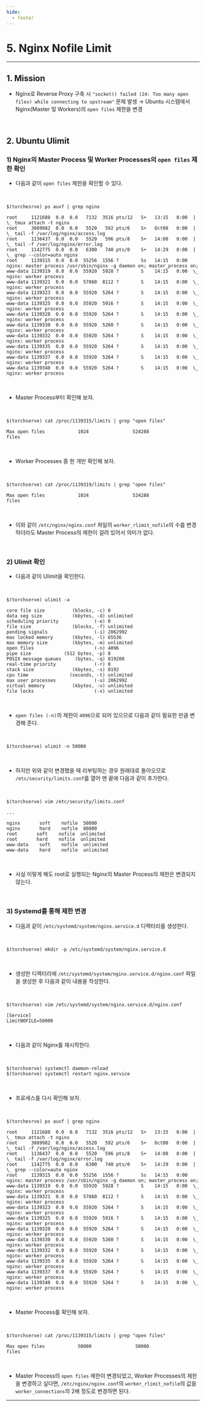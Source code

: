 ```yaml
---
hide:
  - footer
---
```


# 5. Nginx Nofile Limit

---

## 1. Mission

- Nginx로 Reverse Proxy 구축 시 `"socket() failed (24: Too many open files) while connecting to upstream"` 문제 발생 → Ubuntu 시스템에서 Nginx(Master 및 Workers)의 `open files` 제한을 변경

<br/>

## 2. Ubuntu Ulimit

### 1) Nginx의 Master Process 및 Worker Processes의 `open files` 제한 확인

- 다음과 같이 `open files` 제한을 확인할 수 있다.

<br/>

```shell
$(torchesrve) ps auxf | grep nginx
```

```
root     1121688  0.0  0.0   7132  3516 pts/12   S+   13:15   0:00  |       \_ tmux attach -t nginx
root     3089982  0.0  0.0   5520   592 pts/6    S+   Oct08   0:00  |   \_ tail -f /var/log/nginx/access.log
root     1136437  0.0  0.0   5520   596 pts/8    S+   14:08   0:00  |   \_ tail -f /var/log/nginx/error.log
root     1142775  0.0  0.0   6300   740 pts/0    S+   14:29   0:00  |   \_ grep --color=auto nginx
root     1139315  0.0  0.0  55256  1556 ?        Ss   14:15   0:00 nginx: master process /usr/sbin/nginx -g daemon on; master_process on;
www-data 1139319  0.0  0.0  55920  5928 ?        S    14:15   0:00  \_ nginx: worker process
www-data 1139321  0.0  0.0  57860  8112 ?        S    14:15   0:00  \_ nginx: worker process
www-data 1139323  0.0  0.0  55920  5264 ?        S    14:15   0:00  \_ nginx: worker process
www-data 1139325  0.0  0.0  55920  5916 ?        S    14:15   0:00  \_ nginx: worker process
www-data 1139328  0.0  0.0  55920  5264 ?        S    14:15   0:00  \_ nginx: worker process
www-data 1139330  0.0  0.0  55920  5260 ?        S    14:15   0:00  \_ nginx: worker process
www-data 1139332  0.0  0.0  55920  5264 ?        S    14:15   0:00  \_ nginx: worker process
www-data 1139335  0.0  0.0  55920  5264 ?        S    14:15   0:00  \_ nginx: worker process
www-data 1139337  0.0  0.0  55920  5264 ?        S    14:15   0:00  \_ nginx: worker process
www-data 1139340  0.0  0.0  55920  5264 ?        S    14:15   0:00  \_ nginx: worker process
```

<br/>

- Master Process부터 확인해 보자.

<br/>

```shell
$(torchserve) cat /proc/1139315/limits | grep "open files"
```

```
Max open files            1024                524288                files
```

<br/>

- Worker Processes 중 한 개만 확인해 보자.

<br/>

```shell
$(torchserve) cat /proc/1139319/limits | grep "open files"
```

```
Max open files            1024                524288                files
```

<br/>

- 이와 같이 `/etc/nginx/nginx.conf` 파일의 `worker_rlimit_nofile`의 수를 변경하더라도 Master Process의 제한이 걸려 있어서 의미가 없다.

<br/>

### 2) Ulimit 확인

- 다음과 같이 Ulimit을 확인한다.

<br/>

```shell
$(torchserve) ulimit -a
```

```
core file size          (blocks, -c) 0
data seg size           (kbytes, -d) unlimited
scheduling priority             (-e) 0
file size               (blocks, -f) unlimited
pending signals                 (-i) 2062992
max locked memory       (kbytes, -l) 65536
max memory size         (kbytes, -m) unlimited
open files                      (-n) 4096
pipe size            (512 bytes, -p) 8
POSIX message queues     (bytes, -q) 819200
real-time priority              (-r) 0
stack size              (kbytes, -s) 8192
cpu time               (seconds, -t) unlimited
max user processes              (-u) 2062992
virtual memory          (kbytes, -v) unlimited
file locks                      (-x) unlimited
```

<br/>

- `open files (-n)`의 제한이 `4096`으로 되어 있으므로 다음과 같이 필요한 만큼 변경해 준다.

<br/>

```shell
$(torchserve) ulimit -n 50000
```

<br/>

- 하지만 위와 같이 변경했을 때 리부팅하는 경우 원래대로 돌아오므로 `/etc/security/limits.conf`를 열어 맨 끝에 다음과 같이 추가한다.

<br/>

```shell
$(torchserve) vim /etc/security/limits.conf
```

```
...

nginx       soft    nofile  50000
nginx       hard    nofile  80000
root       soft    nofile  unlimited
root       hard    nofile  unlimited
www-data    soft    nofile  unlimited
www-data    hard    nofile  unlimited
```

<br/>

- 사실 이렇게 해도 root로 실행되는 Nginx의 Master Process의 제한은 변경되지 않는다.

<br/>

### 3) Systemd를 통해 제한 변경

- 다음과 같이 `/etc/systemd/system/nginx.service.d` 디렉터리를 생성한다.

<br/>

```shell
$(torchserve) mkdir -p /etc/systemd/system/nginx.service.d
```

<br/>

- 생성한 디렉터리에 `/etc/systemd/system/nginx.service.d/nginx.conf` 파일을 생성한 후 다음과 같이 내용을 작성한다.

<br/>

```shell
$(torchserve) vim /etc/systemd/system/nginx.service.d/nginx.conf
```

```
[Service]
LimitNOFILE=50000
```

<br/>

- 다음과 같이 Nginx를 재시작한다.

<br/>

```shell
$(torchserve) systemctl daemon-reload
$(torchserve) systemctl restart nginx.service
```

<br/>

- 프로세스를 다시 확인해 보자.

<br/>

```shell
$(torchesrve) ps auxf | grep nginx
```

```
root     1121688  0.0  0.0   7132  3516 pts/12   S+   13:15   0:00  |       \_ tmux attach -t nginx
root     3089982  0.0  0.0   5520   592 pts/6    S+   Oct08   0:00  |   \_ tail -f /var/log/nginx/access.log
root     1136437  0.0  0.0   5520   596 pts/8    S+   14:08   0:00  |   \_ tail -f /var/log/nginx/error.log
root     1142775  0.0  0.0   6300   740 pts/0    S+   14:29   0:00  |   \_ grep --color=auto nginx
root     1139315  0.0  0.0  55256  1556 ?        Ss   14:15   0:00 nginx: master process /usr/sbin/nginx -g daemon on; master_process on;
www-data 1139319  0.0  0.0  55920  5928 ?        S    14:15   0:00  \_ nginx: worker process
www-data 1139321  0.0  0.0  57860  8112 ?        S    14:15   0:00  \_ nginx: worker process
www-data 1139323  0.0  0.0  55920  5264 ?        S    14:15   0:00  \_ nginx: worker process
www-data 1139325  0.0  0.0  55920  5916 ?        S    14:15   0:00  \_ nginx: worker process
www-data 1139328  0.0  0.0  55920  5264 ?        S    14:15   0:00  \_ nginx: worker process
www-data 1139330  0.0  0.0  55920  5260 ?        S    14:15   0:00  \_ nginx: worker process
www-data 1139332  0.0  0.0  55920  5264 ?        S    14:15   0:00  \_ nginx: worker process
www-data 1139335  0.0  0.0  55920  5264 ?        S    14:15   0:00  \_ nginx: worker process
www-data 1139337  0.0  0.0  55920  5264 ?        S    14:15   0:00  \_ nginx: worker process
www-data 1139340  0.0  0.0  55920  5264 ?        S    14:15   0:00  \_ nginx: worker process
```

<br/>

- Master Process를 확인해 보자.

<br/>

```shell
$(torchserve) cat /proc/1139315/limits | grep "open files"
```

```
Max open files            50000                50000                files
```

<br/>

- Master Process의 `open files` 제한이 변경되었고, Worker Processes의 제한을 변경하고 싶다면, `/etc/nginx/nginx.conf`의 `worker_rlimit_nofile`의 값을 `worker_connections`의 2배 정도로 변경하면 된다.

---
